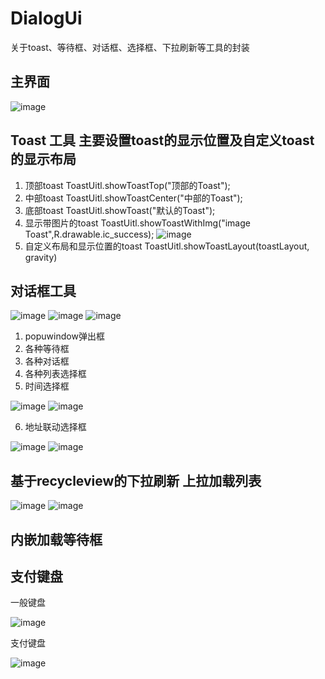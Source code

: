 # DialogUi
关于toast、等待框、对话框、选择框、下拉刷新等工具的封装

## 主界面
![image](https://github.com/liujinchao/DialogUi/blob/master/screenshot/功能页.png)

## Toast 工具   主要设置toast的显示位置及自定义toast的显示布局
 1. 顶部toast
 ToastUitl.showToastTop("顶部的Toast");
 2. 中部toast
 ToastUitl.showToastCenter("中部的Toast");
 3. 底部toast
 ToastUitl.showToast("默认的Toast");
 4. 显示带图片的toast
 ToastUitl.showToastWithImg("image Toast",R.drawable.ic_success);
 ![image](https://github.com/liujinchao/DialogUi/blob/master/screenshot/toast.png)
 5. 自定义布局和显示位置的toast
 ToastUitl.showToastLayout(toastLayout, gravity)
 
## 对话框工具
![image](https://github.com/liujinchao/DialogUi/blob/master/screenshot/dialog.png)
![image](https://github.com/liujinchao/DialogUi/blob/master/screenshot/dialog2.png)
![image](https://github.com/liujinchao/DialogUi/blob/master/screenshot/dialog3.png)
  1. popuwindow弹出框
  2. 各种等待框
  3. 各种对话框
  4. 各种列表选择框
  5. 时间选择框
  
  ![image](https://github.com/liujinchao/DialogUi/blob/master/screenshot/date1.png)
  ![image](https://github.com/liujinchao/DialogUi/blob/master/screenshot/date2.png)
  
  6. 地址联动选择框
  
  ![image](https://github.com/liujinchao/DialogUi/blob/master/screenshot/address.png)
  ![image](https://github.com/liujinchao/DialogUi/blob/master/screenshot/jdaddress.png)
  
  
## 基于recycleview的下拉刷新 上拉加载列表
![image](https://github.com/liujinchao/DialogUi/blob/master/screenshot/pull_to_refresh.png)
![image](https://github.com/liujinchao/DialogUi/blob/master/screenshot/pull_to_refresh2.png)

## 内嵌加载等待框
## 支付键盘
一般键盘
 
 ![image](https://github.com/liujinchao/DialogUi/blob/master/screenshot/一般键盘.png)
 
 支付键盘
 
 ![image](https://github.com/liujinchao/DialogUi/blob/master/screenshot/支付键盘.png)
